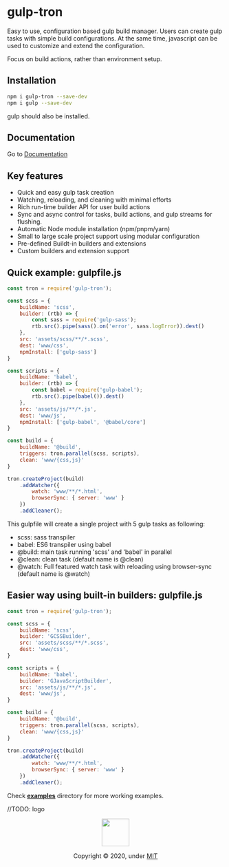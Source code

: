 # gulp-tron
Easy to use, configuration based gulp build manager. Users can create gulp tasks with simple build configurations. At the same time, javascript can be used to customize and extend the configuration.

Focus on build actions, rather than environment setup.

## Installation
```bash
npm i gulp-tron --save-dev
npm i gulp --save-dev
```
gulp should also be installed.


## Documentation
Go to [Documentation](https://shnam7.github.io/gulp-tron)


## Key features
- Quick and easy gulp task creation
- Watching, reloading, and cleaning with minimal efforts
- Rich run-time builder API for user build actions
- Sync and async control for tasks, build actions, and gulp streams for flushing.
- Automatic Node module installation (npm/pnpm/yarn)
- Small to large scale project support using modular configuration
- Pre-defined Buildt-in builders and extensions
- Custom builders and extension support


## Quick example: gulpfile.js

```js
const tron = require('gulp-tron');

const scss = {
    buildName: 'scss',
    builder: (rtb) => {
        const sass = require('gulp-sass');
        rtb.src().pipe(sass().on('error', sass.logError)).dest()
    },
    src: 'assets/scss/**/*.scss',
    dest: 'www/css',
    npmInstall: ['gulp-sass']
}

const scripts = {
    buildName: 'babel',
    builder: (rtb) => {
        const babel = require('gulp-babel');
        rtb.src().pipe(babel()).dest()
    },
    src: 'assets/js/**/*.js',
    dest: 'www/js',
    npmInstall: ['gulp-babel', '@babel/core']
}

const build = {
    buildName: '@build',
    triggers: tron.parallel(scss, scripts),
    clean: 'www/{css,js}'
}

tron.createProject(build)
    .addWatcher({
        watch: 'www/**/*.html',
        browserSync: { server: 'www' }
    })
    .addCleaner();
```

This gulpfile will create a single project with 5 gulp tasks as following:
- scss: sass transpiler
- babel: ES6 transpiler using babel
- @build: main task running 'scss' and 'babel' in parallel
- @clean: clean task (default name is @clean)
- @watch: Full featured watch task with reloading using browser-sync (default name is @watch)


## Easier way using built-in builders: gulpfile.js
```js
const tron = require('gulp-tron');

const scss = {
    buildName: 'scss',
    builder: 'GCSSBuilder',
    src: 'assets/scss/**/*.scss',
    dest: 'www/css',
}

const scripts = {
    buildName: 'babel',
    builder: 'GJavaScriptBuilder',
    src: 'assets/js/**/*.js',
    dest: 'www/js',
}

const build = {
    buildName: '@build',
    triggers: tron.parallel(scss, scripts),
    clean: 'www/{css,js}'
}

tron.createProject(build)
    .addWatcher({
        watch: 'www/**/*.html',
        browserSync: { server: 'www' }
    })
    .addCleaner();
```

Check **[examples](examples)** directory for more working examples.


//TODO: logo
<p align="center">
  <img class="logo" src="https://shnam7.github.io/gulp-tron/images/gulp-tron.svg" width="64px">
  <p align=center>Copyright &copy; 2020, under <a href="./LICENSE">MIT</a></p>
</div>
